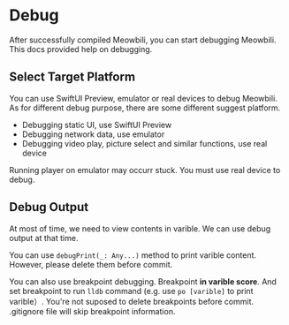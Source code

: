 # Debug
After successfully compiled Meowbili, you can start debugging Meowbili. This docs provided help on debugging.
## Select Target Platform
You can use SwiftUI Preview, emulator or real devices to debug Meowbili. As for different debug purpose, there are some different suggest platform.
- Debugging static UI, use SwiftUI Preview
- Debugging network data, use emulator
- Debugging video play, picture select and similar functions, use real device

Running player on emulator may occurr stuck. You must use real device to debug.
## Debug Output
At most of time, we need to view contents in varible. We can use debug output at that time.

You can use `debugPrint(_: Any...)` method to print varible content. However, please delete them before commit.

You can also use breakpoint debugging. Breakpoint **in varible score**. And set breakpoint to run `lldb` command (e.g. use `po [varible]` to print varible）. You're not suposed to delete breakpoints before commit. .gitignore file will skip breakpoint information.
